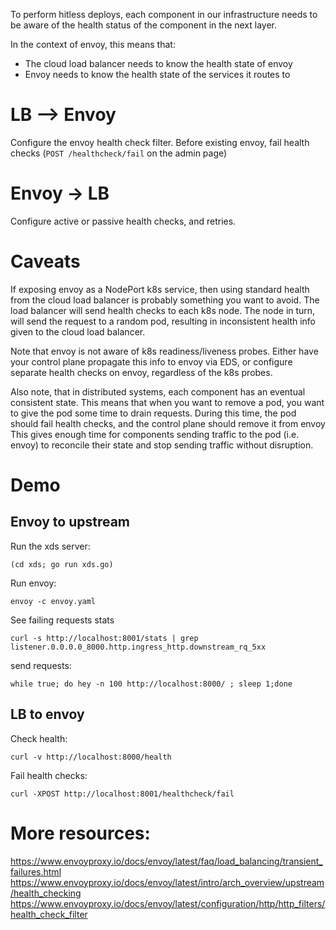 To perform hitless deploys, each component in our infrastructure needs to be aware of the 
health status of the component in the next layer.

In the context of envoy, this means that:
- The cloud load balancer needs to know the health state of envoy
- Envoy needs to know the health state of the services it routes to

# LB --> Envoy
Configure the envoy health check filter.
Before existing envoy, fail health checks (`POST /healthcheck/fail` on the admin page)


# Envoy -> LB

Configure active or passive health checks, and retries.

# Caveats

If exposing envoy as a NodePort k8s service, then using standard health from the cloud load balancer
is probably something you want to avoid. The load balancer will send health checks to each k8s node.
The node in turn, will send the request to a random pod, resulting in inconsistent health info given
to the cloud load balancer.

Note that envoy is not aware of k8s readiness/liveness probes. Either have your control plane propagate
this info to envoy via EDS, or configure separate health checks on envoy, regardless of the k8s probes.

Also note, that in distributed systems, each component has an eventual consistent state.
This means that when you want to remove a pod, you want to give the pod some time to drain requests.
During this time, the pod should fail health checks, and the control plane should remove it from envoy
This gives enough time for components sending traffic to the pod (i.e. envoy) to reconcile their state 
and stop sending traffic without disruption.

# Demo

## Envoy to upstream
Run the xds server:
```
(cd xds; go run xds.go)
```

Run envoy:
```
envoy -c envoy.yaml
```

See failing requests stats

```
curl -s http://localhost:8001/stats | grep listener.0.0.0.0_8000.http.ingress_http.downstream_rq_5xx
```

send requests:
```
while true; do hey -n 100 http://localhost:8000/ ; sleep 1;done
```

## LB to envoy

Check health:
```
curl -v http://localhost:8000/health
```

Fail health checks:
```
curl -XPOST http://localhost:8001/healthcheck/fail
```


# More resources:

https://www.envoyproxy.io/docs/envoy/latest/faq/load_balancing/transient_failures.html
https://www.envoyproxy.io/docs/envoy/latest/intro/arch_overview/upstream/health_checking
https://www.envoyproxy.io/docs/envoy/latest/configuration/http/http_filters/health_check_filter